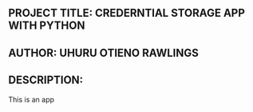 ## PROJECT TITLE: CREDERNTIAL STORAGE APP WITH PYTHON
## AUTHOR: UHURU OTIENO RAWLINGS
## DESCRIPTION:
This is an app